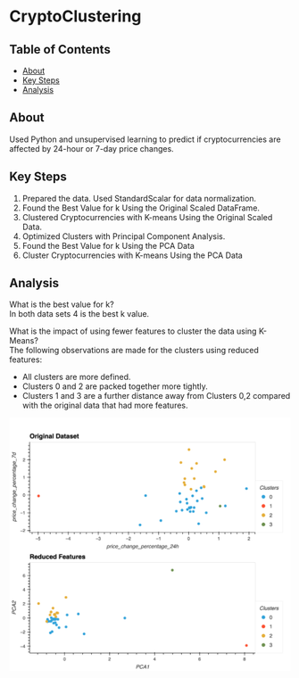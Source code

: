 # CryptoClustering

## Table of Contents
- [About](#about)
- [Key Steps](#key-steps)
- [Analysis](#analysis)


## About
Used Python and unsupervised learning to predict if cryptocurrencies are affected by 24-hour or 7-day price changes.

## Key Steps
1. Prepared the data. Used StandardScalar for data normalization.
2. Found the Best Value for k Using the Original Scaled DataFrame.
3. Clustered Cryptocurrencies with K-means Using the Original Scaled Data.
4. Optimized Clusters with Principal Component Analysis.
5. Found the Best Value for k Using the PCA Data
6. Cluster Cryptocurrencies with K-means Using the PCA Data

## Analysis
What is the best value for k?  
In both data sets 4 is the best k value.

What is the impact of using fewer features to cluster the data using K-Means?  
The following observations are made for the clusters using reduced features: 
- All clusters are more defined. 
- Clusters 0 and 2 are packed together more tightly. 
- Clusters 1 and 3 are a further distance away from Clusters 0,2 compared with the original data that had more features.

![Scatter Plots](scatterOriginal_PCA.png)
   
